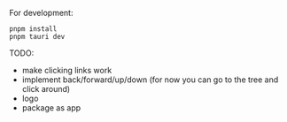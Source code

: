 For development:
```
pnpm install
pnpm tauri dev
```

TODO:
- make clicking links work
- implement back/forward/up/down (for now you can go to the tree and click around)
- logo
- package as app